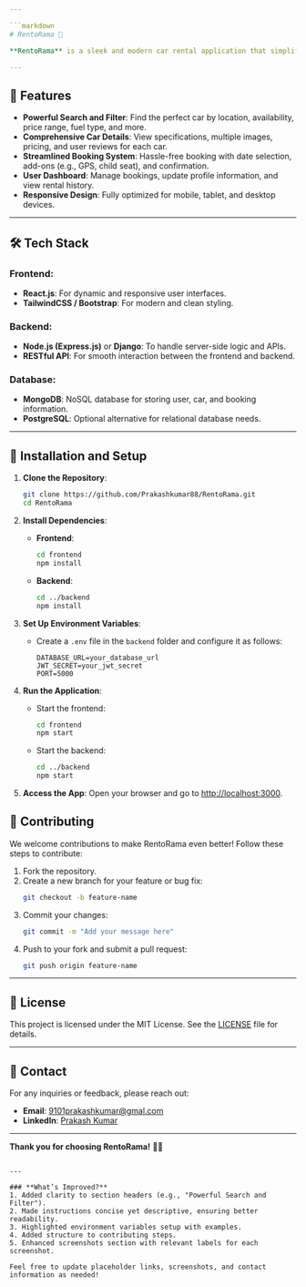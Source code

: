 ```yaml
---

```markdown
# RentoRama 🚗

**RentoRama** is a sleek and modern car rental application that simplifies vehicle rentals. Users can effortlessly search, filter, and book cars while enjoying a user-friendly interface. The app provides detailed car specifications, a seamless booking experience, and a personalized dashboard.

---
```


## 🌟 Features

- **Powerful Search and Filter**: Find the perfect car by location, availability, price range, fuel type, and more.
- **Comprehensive Car Details**: View specifications, multiple images, pricing, and user reviews for each car.
- **Streamlined Booking System**: Hassle-free booking with date selection, add-ons (e.g., GPS, child seat), and confirmation.
- **User Dashboard**: Manage bookings, update profile information, and view rental history.
- **Responsive Design**: Fully optimized for mobile, tablet, and desktop devices.

---

## 🛠️ Tech Stack

### Frontend:
- **React.js**: For dynamic and responsive user interfaces.
- **TailwindCSS / Bootstrap**: For modern and clean styling.

### Backend:
- **Node.js (Express.js)** or **Django**: To handle server-side logic and APIs.
- **RESTful API**: For smooth interaction between the frontend and backend.

### Database:
- **MongoDB**: NoSQL database for storing user, car, and booking information.
- **PostgreSQL**: Optional alternative for relational database needs.

---

## 🚀 Installation and Setup

1. **Clone the Repository**:
   ```bash
   git clone https://github.com/Prakashkumar88/RentoRama.git
   cd RentoRama
   ```

2. **Install Dependencies**:
   - **Frontend**:
     ```bash
     cd frontend
     npm install
     ```
   - **Backend**:
     ```bash
     cd ../backend
     npm install
     ```

3. **Set Up Environment Variables**:
   - Create a `.env` file in the `backend` folder and configure it as follows:
     ```env
     DATABASE_URL=your_database_url
     JWT_SECRET=your_jwt_secret
     PORT=5000
     ```

4. **Run the Application**:
   - Start the frontend:
     ```bash
     cd frontend
     npm start
     ```
   - Start the backend:
     ```bash
     cd ../backend
     npm start
     ```

5. **Access the App**:
   Open your browser and go to [http://localhost:3000](http://localhost:3000).


## 🤝 Contributing

We welcome contributions to make RentoRama even better! Follow these steps to contribute:

1. Fork the repository.
2. Create a new branch for your feature or bug fix:
   ```bash
   git checkout -b feature-name
   ```
3. Commit your changes:
   ```bash
   git commit -m "Add your message here"
   ```
4. Push to your fork and submit a pull request:
   ```bash
   git push origin feature-name
   ```

---

## 📜 License

This project is licensed under the MIT License. See the [LICENSE](LICENSE) file for details.

---

## 📧 Contact

For any inquiries or feedback, please reach out:

- **Email**: 9101prakashkumar@gmal.com
- **LinkedIn**: [Prakash Kumar](https://linkedin.com/in/your-profile)

---

**Thank you for choosing RentoRama!** 🚗✨
```

---

### **What’s Improved?**
1. Added clarity to section headers (e.g., "Powerful Search and Filter").
2. Made instructions concise yet descriptive, ensuring better readability.
3. Highlighted environment variables setup with examples.
4. Added structure to contributing steps.
5. Enhanced screenshots section with relevant labels for each screenshot.

Feel free to update placeholder links, screenshots, and contact information as needed!
